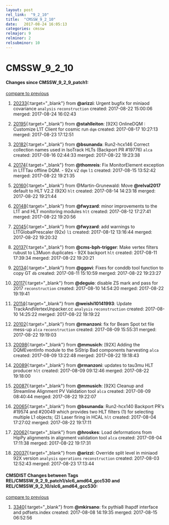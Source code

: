 ```yaml
---
layout: post
rel_link:  "9_2_10"
title:  "CMSSW_9_2_10"
date:   2017-08-24 16:05:13
categories: cmssw
relmajor: 9
relminor: 2
relsubminor: 10
---
```


# CMSSW_9_2_10
#### Changes since CMSSW_9_2_9_patch1:
[compare to previous](https://github.com/cms-sw/cmssw/compare/CMSSW_9_2_9_patch1...CMSSW_9_2_10)



1. [20233](http://github.com/cms-sw/cmssw/pull/20233){:target="_blank"}  from **@arizzi**: Urgent bugfix for miniaod covariance `analysis`  `reconstruction`  created: 2017-08-22 15:00:06 merged: 2017-08-24 16:02:43

2. [20195](http://github.com/cms-sw/cmssw/pull/20195){:target="_blank"}  from **@stahlleiton**: [92X] OnlineDQM : Customize L1T Client for cosmic run `dqm`  created: 2017-08-17 10:27:13 merged: 2017-08-23 17:12:51

3. [20182](http://github.com/cms-sw/cmssw/pull/20182){:target="_blank"}  from **@bsunanda**: Run2-hcx146 Correct collection names used in IsoTrack HLTs (Backport PR #19776) `alca`  created: 2017-08-16 02:44:33 merged: 2017-08-22 19:23:38

4. [20174](http://github.com/cms-sw/cmssw/pull/20174){:target="_blank"}  from **@thomreis**: Fix MonitorElement exception in L1TTau offline DQM. - 92x v2 `dqm`  `l1`  created: 2017-08-15 13:52:42 merged: 2017-08-22 19:21:35

5. [20160](http://github.com/cms-sw/cmssw/pull/20160){:target="_blank"}  from @Martin-Grunewald: Move **@relval2017** default to HLT V2.2 (92X) `hlt`  created: 2017-08-14 14:23:18 merged: 2017-08-22 19:21:44

6. [20148](http://github.com/cms-sw/cmssw/pull/20148){:target="_blank"}  from **@fwyzard**: minor improvements to the L1T and HLT monitoring modules `hlt`  created: 2017-08-12 17:27:41 merged: 2017-08-22 19:20:56

7. [20145](http://github.com/cms-sw/cmssw/pull/20145){:target="_blank"}  from **@fwyzard**: add warnings to L1TGlobalPrescaler (92x) `l1`  created: 2017-08-12 13:16:44 merged: 2017-08-22 19:20:32

8. [20137](http://github.com/cms-sw/cmssw/pull/20137){:target="_blank"}  from **@cms-bph-trigger**: Make vertex filters rubust to L3Muon duplicates - 92X backport `hlt`  created: 2017-08-11 17:39:34 merged: 2017-08-22 19:20:21

9. [20134](http://github.com/cms-sw/cmssw/pull/20134){:target="_blank"}  from **@ggovi**: Fixes for conddb tool function to copy GT `db`  created: 2017-08-11 15:10:59 merged: 2017-08-22 19:23:27

10. [20117](http://github.com/cms-sw/cmssw/pull/20117){:target="_blank"}  from **@deguio**: disable ZS mark and pass for 2017 `reconstruction`  created: 2017-08-10 14:54:20 merged: 2017-08-22 19:19:41

11. [20114](http://github.com/cms-sw/cmssw/pull/20114){:target="_blank"}  from **@weishi10141993**: Update TrackAndVertexUnpacker.cc `analysis`  `reconstruction`  created: 2017-08-10 14:25:22 merged: 2017-08-22 19:19:22

12. [20102](http://github.com/cms-sw/cmssw/pull/20102){:target="_blank"}  from **@rmanzoni**: fix for Beam Spot txt file mess-up `alca`  `reconstruction`  created: 2017-08-09 15:55:31 merged: 2017-08-22 19:19:03

13. [20098](http://github.com/cms-sw/cmssw/pull/20098){:target="_blank"}  from **@mmusich**: [92X] Adding the DQMEventInfo module to the SiStrip Bad components harvesting `alca`  created: 2017-08-09 13:22:48 merged: 2017-08-22 19:18:43

14. [20089](http://github.com/cms-sw/cmssw/pull/20089){:target="_blank"}  from **@rmanzoni**: updates to tau3mu HLT producer `hlt`  created: 2017-08-09 09:12:46 merged: 2017-08-22 19:18:00

15. [20087](http://github.com/cms-sw/cmssw/pull/20087){:target="_blank"}  from **@mmusich**: [92X] Cleanup and Streamline Alignment PV Validation tool  `alca`  created: 2017-08-09 08:40:44 merged: 2017-08-22 19:22:07

16. [20065](http://github.com/cms-sw/cmssw/pull/20065){:target="_blank"}  from **@bsunanda**: Run2-hcx140 Backport PR's #19574 and #20049 which provides two HLT filters (1) for selecting multiple L1 objects; (2) Laser firing in HCAL `hlt`  created: 2017-08-04 17:27:02 merged: 2017-08-22 19:17:11

17. [20062](http://github.com/cms-sw/cmssw/pull/20062){:target="_blank"}  from **@hroskes**: Load deformations from HipPy alignments in alignment validation tool `alca`  created: 2017-08-04 17:11:38 merged: 2017-08-22 19:17:31

18. [20037](http://github.com/cms-sw/cmssw/pull/20037){:target="_blank"}  from **@arizzi**: Override split level in miniaod 92X version `analysis`  `operations`  `reconstruction`  created: 2017-08-03 12:52:43 merged: 2017-08-23 17:13:44

#### CMSDIST Changes between Tags REL/CMSSW_9_2_9_patch1/slc6_amd64_gcc530 and REL/CMSSW_9_2_10/slc6_amd64_gcc530:
[compare to previous](https://github.com/cms-sw/cmsdist/compare/REL/CMSSW_9_2_9_patch1/slc6_amd64_gcc530...REL/CMSSW_9_2_10/slc6_amd64_gcc530)



1. [3340](http://github.com/cms-sw/cmsdist/pull/3340){:target="_blank"}  from **@mkirsano**: fix pythia8 lhapdf interface and pdfsets.index created: 2017-08-08 14:19:35 merged: 2017-08-15 06:52:56
